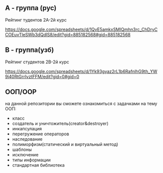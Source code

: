 А - группа (рус)
----------------
Рейтинг тудентов 2А-2й курс

https://docs.google.com/spreadsheets/d/1QvE5amkxSMIQmhn3rc_ChDryCCOEuvTleSWb3dQdlS8/edit?gid=885182568#gid=885182568

В - группа(узб)
----------------
Рейтинг студентов 2В-2й курс

https://docs.google.com/spreadsheets/d/1Yk93gyaz2rL1b6RafnlhG9th_YW9i40RtGrrIvztFFM/edit?gid=0#gid=0

ООП/OOP
---------------
на данной репозитории вы сможете ознакомиться  с  задачками на тему ООП:
- класс
- создатель и уничтожитель(creator&destroyer)
- инкапсулация
- перегружение операторов
- наследование
- полиморфизм(статический и виртуальный метод)
- шаблоны
- исключение
- типы информации
- стандартная библиотека
